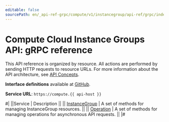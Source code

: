 ```yaml
---
editable: false
sourcePath: en/_api-ref-grpc/compute/v1/instancegroup/api-ref/grpc/index.md
---
```


# Compute Cloud Instance Groups API: gRPC reference

This API reference is organized by resource. All actions are performed by sending HTTP requests to resource URLs. For more information about the API architecture, see [API Concepts](/docs/api-design-guide/).

**Interface definitions** available at [GitHub](https://github.com/yandex-cloud/cloudapi/tree/master/yandex/cloud/compute/v1/instancegroup).

**Service URL**: `https://compute.{{ api-host }}`

#|
||Service | Description ||
|| [InstanceGroup](InstanceGroup/index.md) | A set of methods for managing InstanceGroup resources. ||
|| [Operation](Operation/index.md) | A set of methods for managing operations for asynchronous API requests. ||
|#